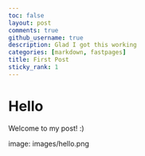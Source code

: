 ```yaml
---
toc: false
layout: post
comments: true
github_username: true
description: Glad I got this working 
categories: [markdown, fastpages]
title: First Post
sticky_rank: 1
---
```

# Hello
Welcome to my post! :)

image: images/hello.png
